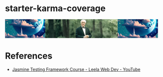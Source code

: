 # starter-karma-coverage

<img src="https://github.com/churchofscyence/resources/blob/main/banners/banner-thomas-edison.png" alt="Thomas Edison">

# References
* [Jasmine Testing Framework Course - Leela Web Dev - YouTube](https://www.youtube.com/playlist?list=PL_euSNU_eLbcpJdoM-WWzUlNNVM4TwtMl)

